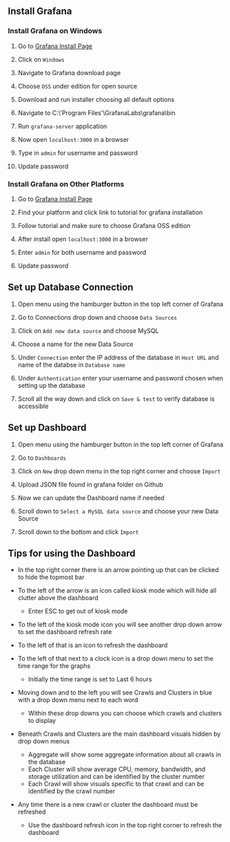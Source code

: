 ## Install Grafana
### Install Grafana on Windows
1. Go to [Grafana Install Page](https://grafana.com/docs/grafana/latest/setup-grafana/installation/)

2. Click on `Windows`

3. Navigate to Grafana download page

4. Choose `OSS` under edition for open source

5. Download and run installer choosing all default options

6. Navigate to C:\\'Program Files'\GrafanaLabs\grafana\bin

7. Run `grafana-server` application

8. Now open `localhost:3000` in a browser

9. Type in `admin` for username and password

10. Update password

### Install Grafana on Other Platforms
1. Go to [Grafana Install Page](https://grafana.com/docs/grafana/latest/setup-grafana/installation/)

2. Find your platform and click link to tutorial for grafana installation

3. Follow tutorial and make sure to choose Grafana OSS edition

4. After install open `localhost:3000` in a browser

5. Enter `admin` for both username and password

6. Update password

## Set up Database Connection
1. Open menu using the hamburger button in the top left corner of Grafana

2. Go to Connections drop down and choose `Data Sources`

3. Click on `Add new data source` and choose MySQL

4. Choose a name for the new Data Source

5. Under `Connection` enter the IP address of the database in `Host URL` and name of the databse in `Database name`

6. Under `Authentication` enter your username and password chosen when setting up the database

7. Scroll all the way down and click on `Save & test` to verify database is accessible

## Set up Dashboard
1. Open menu using the hamburger button in the top left corner of Grafana

2. Go to `Dashboards`

3. Click on `New` drop down menu in the top right corner and choose `Import`

4. Upload JSON file found in grafana folder on Github

5. Now we can update the Dashboard name if needed

6. Scroll down to `Select a MySQL data source` and choose your new Data Source

7. Scroll down to the bottom and click `Import`

## Tips for using the Dashboard
* In the top right corner there is an arrow pointing up that can be clicked to hide the topmost bar
* To the left of the arrow is an icon called kiosk mode which will hide all clutter above the dashboard
  * Enter ESC to get out of kiosk mode
* To the left of the kiosk mode icon you will see another drop down arrow to set the dashboard refresh rate
* To the left of that is an icon to refresh the dashboard
* To the left of that next to a clock icon is a drop down menu to set the time range for the graphs
  * Initially the time range is set to Last 6 hours


* Moving down and to the left you will see Crawls and Clusters in blue with a drop down menu next to each word
  * Within these drop downs you can choose which crawls and clusters to display


* Beneath Crawls and Clusters are the main dashboard visuals hidden by drop down menus
  * Aggregate will show some aggregate information about all crawls in the database
  * Each Cluster will show average CPU, memory, bandwidth, and storage utilization and can be identified by the cluster number
  * Each Crawl will show visuals specific to that crawl and can be identified by the crawl number


* Any time there is a new crawl or cluster the dashboard must be refreshed
  * Use the dashboard refresh icon in the top right corner to refresh the dashboard